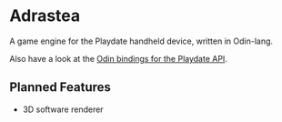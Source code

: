 # Adrastea

A game engine for the Playdate handheld device, written in Odin-lang.

Also have a look at the [Odin bindings for the Playdate API](https://github.com/Bazzagibbs/odin-playdate).

## Planned Features

- 3D software renderer
